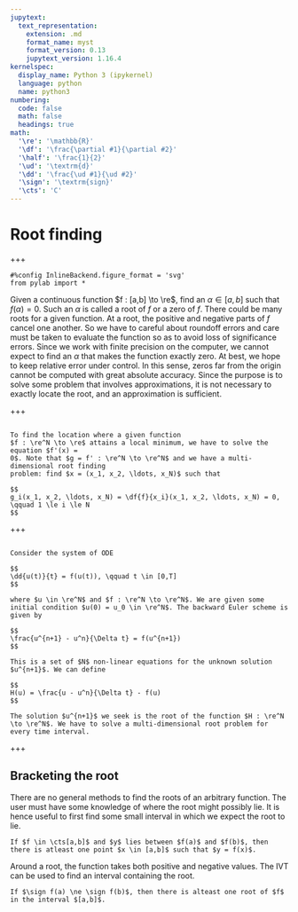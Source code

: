 ```yaml
---
jupytext:
  text_representation:
    extension: .md
    format_name: myst
    format_version: 0.13
    jupytext_version: 1.16.4
kernelspec:
  display_name: Python 3 (ipykernel)
  language: python
  name: python3
numbering:
  code: false
  math: false
  headings: true
math:
  '\re': '\mathbb{R}'
  '\df': '\frac{\partial #1}{\partial #2}'
  '\half': '\frac{1}{2}'
  '\ud': '\textrm{d}'
  '\dd': '\frac{\ud #1}{\ud #2}'
  '\sign': '\textrm{sign}'
  '\cts': 'C'
---
```


# Root finding

+++

```{code-cell}
#%config InlineBackend.figure_format = 'svg'
from pylab import *
```

Given a continuous function $f : [a,b] \to \re$, find an $\alpha \in [a,b]$ such that $f(\alpha) = 0$. Such an $\alpha$ is called a root of $f$ or a zero of $f$. There could be many roots for a given function. At a root, the positive and negative parts of $f$ cancel one another. So we have to careful about roundoff errors and care must be taken to evaluate the function so as to avoid loss of significance errors. Since we work with finite precision on the computer, we cannot expect to find an $\alpha$ that makes the function exactly zero. At best, we hope to keep relative error under control. In this sense, zeros far from the origin cannot be computed with great absolute accuracy. Since the purpose is to solve some problem that involves approximations, it is not necessary to exactly locate the root, and an approximation is sufficient.

+++

````{prf:example} Minima of a function

To find the location where a given function
$f : \re^N \to \re$ attains a local minimum, we have to solve the equation $f'(x) =
0$. Note that $g = f' : \re^N \to \re^N$ and we have a multi-dimensional root finding
problem: find $x = (x_1, x_2, \ldots, x_N)$ such that

$$
g_i(x_1, x_2, \ldots, x_N) = \df{f}{x_i}(x_1, x_2, \ldots, x_N) = 0, \qquad 1 \le i \le N
$$

````

+++

````{prf:example} Solving ODE

Consider the system of ODE

$$
\dd{u(t)}{t} = f(u(t)), \qquad t \in [0,T]
$$

where $u \in \re^N$ and $f : \re^N \to \re^N$. We are given some initial condition $u(0) = u_0 \in \re^N$. The backward Euler scheme is given by

$$
\frac{u^{n+1} - u^n}{\Delta t} = f(u^{n+1})
$$

This is a set of $N$ non-linear equations for the unknown solution $u^{n+1}$. We can define

$$
H(u) = \frac{u - u^n}{\Delta t} - f(u)
$$

The solution $u^{n+1}$ we seek is the root of the function $H : \re^N \to \re^N$. We have to solve a multi-dimensional root problem for every time interval.

````

+++

## Bracketing the root

There are no general methods to find the roots of an arbitrary function. The user must have some knowledge of where the root might possibly lie. It is hence useful to first find some small interval in which we expect the root to lie.

```{prf:theorem} Intermediate Value Theorem
If $f \in \cts[a,b]$ and $y$ lies between $f(a)$ and $f(b)$, then there is atleast one point $x \in [a,b]$ such that $y = f(x)$.
```

Around a root, the function takes both positive and negative values. The IVT can be used to find an interval containing the root.

```{prf:lemma} Bracketing interval
If $\sign f(a) \ne \sign f(b)$, then there is alteast one root of $f$ in the interval $[a,b]$.
```
